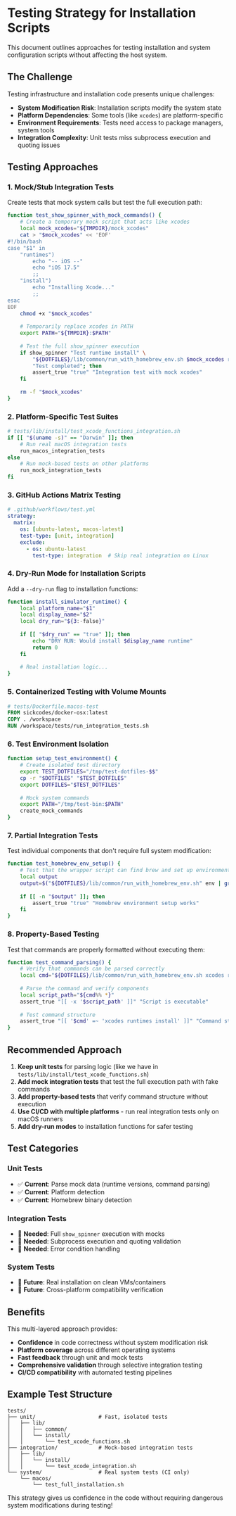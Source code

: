 # Testing Strategy for Installation Scripts

This document outlines approaches for testing installation and system configuration scripts without affecting the host system.

## The Challenge

Testing infrastructure and installation code presents unique challenges:
- **System Modification Risk**: Installation scripts modify the system state
- **Platform Dependencies**: Some tools (like `xcodes`) are platform-specific
- **Environment Requirements**: Tests need access to package managers, system tools
- **Integration Complexity**: Unit tests miss subprocess execution and quoting issues

## Testing Approaches

### 1. Mock/Stub Integration Tests

Create tests that mock system calls but test the full execution path:

```bash
function test_show_spinner_with_mock_commands() {
    # Create a temporary mock script that acts like xcodes
    local mock_xcodes="${TMPDIR}/mock_xcodes"
    cat > "$mock_xcodes" << 'EOF'
#!/bin/bash
case "$1" in
    "runtimes")
        echo "-- iOS --"
        echo "iOS 17.5"
        ;;
    "install")
        echo "Installing Xcode..."
        ;;
esac
EOF
    chmod +x "$mock_xcodes"
    
    # Temporarily replace xcodes in PATH
    export PATH="${TMPDIR}:$PATH"
    
    # Test the full show_spinner execution
    if show_spinner "Test runtime install" \
        "${DOTFILES}/lib/common/run_with_homebrew_env.sh $mock_xcodes runtimes" \
        "Test completed"; then
        assert_true "true" "Integration test with mock xcodes"
    fi
    
    rm -f "$mock_xcodes"
}
```

### 2. Platform-Specific Test Suites

```bash
# tests/lib/install/test_xcode_functions_integration.sh
if [[ "$(uname -s)" == "Darwin" ]]; then
    # Run real macOS integration tests
    run_macos_integration_tests
else
    # Run mock-based tests on other platforms
    run_mock_integration_tests
fi
```

### 3. GitHub Actions Matrix Testing

```yaml
# .github/workflows/test.yml
strategy:
  matrix:
    os: [ubuntu-latest, macos-latest]
    test-type: [unit, integration]
    exclude:
      - os: ubuntu-latest
        test-type: integration  # Skip real integration on Linux
```

### 4. Dry-Run Mode for Installation Scripts

Add a `--dry-run` flag to installation functions:

```bash
function install_simulator_runtime() {
    local platform_name="$1"
    local display_name="$2"
    local dry_run="${3:-false}"
    
    if [[ "$dry_run" == "true" ]]; then
        echo "DRY RUN: Would install $display_name runtime"
        return 0
    fi
    
    # Real installation logic...
}
```

### 5. Containerized Testing with Volume Mounts

```dockerfile
# tests/Dockerfile.macos-test
FROM sickcodes/docker-osx:latest
COPY . /workspace
RUN /workspace/tests/run_integration_tests.sh
```

### 6. Test Environment Isolation

```bash
function setup_test_environment() {
    # Create isolated test directory
    export TEST_DOTFILES="/tmp/test-dotfiles-$$"
    cp -r "$DOTFILES" "$TEST_DOTFILES"
    export DOTFILES="$TEST_DOTFILES"
    
    # Mock system commands
    export PATH="/tmp/test-bin:$PATH"
    create_mock_commands
}
```

### 7. Partial Integration Tests

Test individual components that don't require full system modification:

```bash
function test_homebrew_env_setup() {
    # Test that the wrapper script can find brew and set up environment
    local output
    output=$("${DOTFILES}/lib/common/run_with_homebrew_env.sh" env | grep HOMEBREW)
    
    if [[ -n "$output" ]]; then
        assert_true "true" "Homebrew environment setup works"
    fi
}
```

### 8. Property-Based Testing

Test that commands are properly formatted without executing them:

```bash
function test_command_parsing() {
    # Verify that commands can be parsed correctly
    local cmd="${DOTFILES}/lib/common/run_with_homebrew_env.sh xcodes runtimes install 'iOS 17.5'"
    
    # Parse the command and verify components
    local script_path="${cmd%% *}"
    assert_true "[[ -x '$script_path' ]]" "Script is executable"
    
    # Test command structure
    assert_true "[[ '$cmd' =~ 'xcodes runtimes install' ]]" "Command structure is correct"
}
```

## Recommended Approach

1. **Keep unit tests** for parsing logic (like we have in `tests/lib/install/test_xcode_functions.sh`)
2. **Add mock integration tests** that test the full execution path with fake commands
3. **Add property-based tests** that verify command structure without execution
4. **Use CI/CD with multiple platforms** - run real integration tests only on macOS runners
5. **Add dry-run modes** to installation functions for safer testing

## Test Categories

### Unit Tests
- ✅ **Current**: Parse mock data (runtime versions, command parsing)
- ✅ **Current**: Platform detection
- ✅ **Current**: Homebrew binary detection

### Integration Tests
- 🚧 **Needed**: Full `show_spinner` execution with mocks
- 🚧 **Needed**: Subprocess execution and quoting validation
- 🚧 **Needed**: Error condition handling

### System Tests
- 🚧 **Future**: Real installation on clean VMs/containers
- 🚧 **Future**: Cross-platform compatibility verification

## Benefits

This multi-layered approach provides:
- **Confidence** in code correctness without system modification risk
- **Platform coverage** across different operating systems
- **Fast feedback** through unit and mock tests
- **Comprehensive validation** through selective integration testing
- **CI/CD compatibility** with automated testing pipelines

## Example Test Structure

```
tests/
├── unit/                    # Fast, isolated tests
│   ├── lib/
│   │   ├── common/
│   │   └── install/
│   │       └── test_xcode_functions.sh
├── integration/             # Mock-based integration tests
│   ├── lib/
│   │   └── install/
│   │       └── test_xcode_integration.sh
└── system/                  # Real system tests (CI only)
    └── macos/
        └── test_full_installation.sh
```

This strategy gives us confidence in the code without requiring dangerous system modifications during testing!